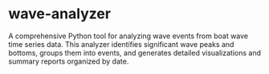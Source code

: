 # wave-analyzer
A comprehensive Python tool for analyzing wave events from boat wave time series data. This analyzer identifies significant wave peaks and bottoms, groups them into events, and generates detailed visualizations and summary reports organized by date.
